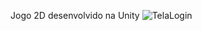 Jogo 2D desenvolvido na Unity
  ![TelaLogin](https://github.com/user-attachments/assets/fed4def1-80f1-4eba-bdf6-6fc29a4ae63e)
<div align="center">
  <img src="https://desblogada.files.wordpress.co..." width="0px" />
</div>
